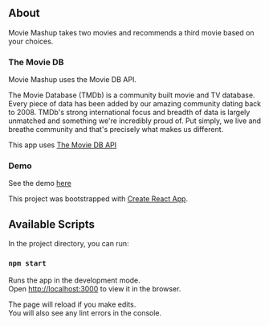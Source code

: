 ## About

Movie Mashup takes two movies and recommends a third movie based on your choices.

### The Movie DB

Movie Mashup uses the Movie DB API.

The Movie Database (TMDb) is a community built movie and TV database. Every piece of data has been added by our amazing community dating back to 2008. TMDb's strong international focus and breadth of data is largely unmatched and something we're incredibly proud of. Put simply, we live and breathe community and that's precisely what makes us different.

This app uses [The Movie DB API](https://developers.themoviedb.org)

### Demo

See the demo [here](https://stevejmoran.github.io/moviemashup/)

This project was bootstrapped with [Create React App](https://github.com/facebook/create-react-app).

## Available Scripts

In the project directory, you can run:

### `npm start`

Runs the app in the development mode.<br>
Open [http://localhost:3000](http://localhost:3000) to view it in the browser.

The page will reload if you make edits.<br>
You will also see any lint errors in the console.

